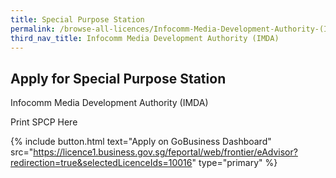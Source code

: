 ```yaml
---
title: Special Purpose Station
permalink: /browse-all-licences/Infocomm-Media-Development-Authority-(IMDA)/Special-Purpose-Station
third_nav_title: Infocomm Media Development Authority (IMDA)
---
```


## Apply for Special Purpose Station

Infocomm Media Development Authority (IMDA)

Print SPCP Here

{% include button.html text="Apply on GoBusiness Dashboard" src="https://licence1.business.gov.sg/feportal/web/frontier/eAdvisor?redirection=true&selectedLicenceIds=10016" type="primary" %}
